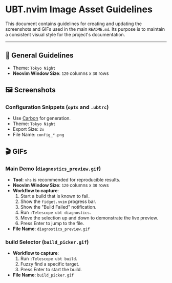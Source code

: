 # UBT.nvim Image Asset Guidelines

This document contains guidelines for creating and updating the screenshots and GIFs used in the main `README.md`.
Its purpose is to maintain a consistent visual style for the project's documentation.

---

## 📸 General Guidelines

-   Theme: `Tokyo Night`
-   **Neovim Window Size**: `120` columns x `30` rows

## 🖼️ Screenshots

### Configuration Snippets (`opts` and `.ubtrc`)

-   Use [Carbon](https://carbon.now.sh/) for generation.
-   Theme: `Tokyo Night`
-   Export Size: `2x`
-   File Name: `config_*.png`

## 🎬 GIFs

### Main Demo (`diagnostics_preview.gif`)

-   **Tool**: `vhs` is recommended for reproducible results.
-   **Neovim Window Size**: `120` columns x `30` rows
-   **Workflow to capture**:
    1.  Start a build that is known to fail.
    2.  Show the `fidget.nvim` progress bar.
    3.  Show the "Build Failed" notification.
    4.  Run `:Telescope ubt diagnostics`.
    5.  Move the selection up and down to demonstrate the live preview.
    6.  Press Enter to jump to the file.
-   **File Name**: `diagnostics_preview.gif`

### build Selector (`build_picker.gif`)

-   **Workflow to capture**:
    1.  Run `:Telescope ubt build`.
    2.  Fuzzy find a specific target.
    3.  Press Enter to start the build.
-   **File Name**: `build_picker.gif`